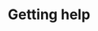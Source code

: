 ---
title: "Getting help"
product-type: "all"
content-type: "overview"
order: 2

sections:
  - content: |
      TODO
---